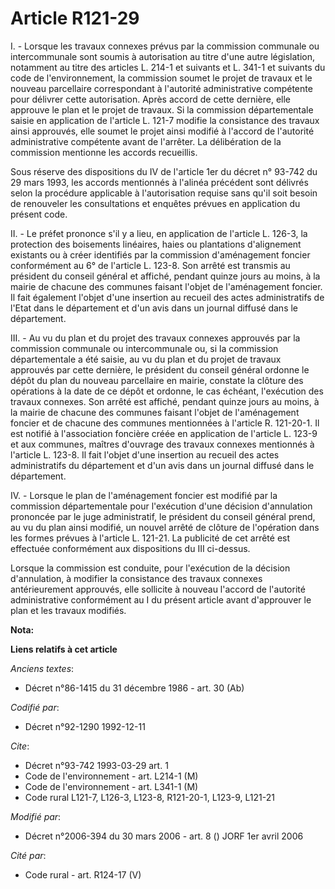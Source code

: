 # Article R121-29

I. - Lorsque les travaux connexes prévus par la commission communale ou intercommunale sont soumis à autorisation au titre
d'une autre législation, notamment au titre des articles L. 214-1 et suivants et L. 341-1 et suivants du code de
l'environnement, la commission soumet le projet de travaux et le nouveau parcellaire correspondant à l'autorité
administrative compétente pour délivrer cette autorisation. Après accord de cette dernière, elle approuve le plan et le
projet de travaux. Si la commission départementale saisie en application de l'article L. 121-7 modifie la consistance des
travaux ainsi approuvés, elle soumet le projet ainsi modifié à l'accord de l'autorité administrative compétente avant de
l'arrêter. La délibération de la commission mentionne les accords recueillis.

Sous réserve des dispositions du IV de l'article 1er du décret n° 93-742 du 29 mars 1993, les accords mentionnés à l'alinéa
précédent sont délivrés selon la procédure applicable à l'autorisation requise sans qu'il soit besoin de renouveler les
consultations et enquêtes prévues en application du présent code.

II. - Le préfet prononce s'il y a lieu, en application de l'article L. 126-3, la protection des boisements linéaires, haies
ou plantations d'alignement existants ou à créer identifiés par la commission d'aménagement foncier conformément au 6° de
l'article L. 123-8. Son arrêté est transmis au président du conseil général et affiché, pendant quinze jours au moins, à la
mairie de chacune des communes faisant l'objet de l'aménagement foncier. Il fait également l'objet d'une insertion au recueil
des actes administratifs de l'Etat dans le département et d'un avis dans un journal diffusé dans le département.

III. - Au vu du plan et du projet des travaux connexes approuvés par la commission communale ou intercommunale ou, si la
commission départementale a été saisie, au vu du plan et du projet de travaux approuvés par cette dernière, le président du
conseil général ordonne le dépôt du plan du nouveau parcellaire en mairie, constate la clôture des opérations à la date de ce
dépôt et ordonne, le cas échéant, l'exécution des travaux connexes. Son arrêté est affiché, pendant quinze jours au moins, à
la mairie de chacune des communes faisant l'objet de l'aménagement foncier et de chacune des communes mentionnées à l'article
R. 121-20-1. Il est notifié à l'association foncière créée en application de l'article L. 123-9 et aux communes, maîtres
d'ouvrage des travaux connexes mentionnés à l'article L. 123-8. Il fait l'objet d'une insertion au recueil des actes
administratifs du département et d'un avis dans un journal diffusé dans le département.

IV. - Lorsque le plan de l'aménagement foncier est modifié par la commission départementale pour l'exécution d'une décision
d'annulation prononcée par le juge administratif, le président du conseil général prend, au vu du plan ainsi modifié, un
nouvel arrêté de clôture de l'opération dans les formes prévues à l'article L. 121-21. La publicité de cet arrêté est
effectuée conformément aux dispositions du III ci-dessus.

Lorsque la commission est conduite, pour l'exécution de la décision d'annulation, à modifier la consistance des travaux
connexes antérieurement approuvés, elle sollicite à nouveau l'accord de l'autorité administrative conformément au I du
présent article avant d'approuver le plan et les travaux modifiés.

**Nota:**



**Liens relatifs à cet article**

_Anciens textes_:

  - Décret n°86-1415 du 31 décembre 1986 - art. 30 (Ab)

_Codifié par_:

  - Décret n°92-1290 1992-12-11

_Cite_:

  - Décret n°93-742 1993-03-29 art. 1
  - Code de l'environnement - art. L214-1 (M)
  - Code de l'environnement - art. L341-1 (M)
  - Code rural L121-7, L126-3, L123-8, R121-20-1, L123-9, L121-21

_Modifié par_:

  - Décret n°2006-394 du 30 mars 2006 - art. 8 () JORF 1er avril 2006

_Cité par_:

  - Code rural - art. R124-17 (V)
